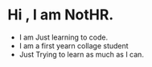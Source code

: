# Hi , I am NotHR.

- I am Just learning to code.
- I am a first yearn collage student
- Just Trying to learn as much as I can.
